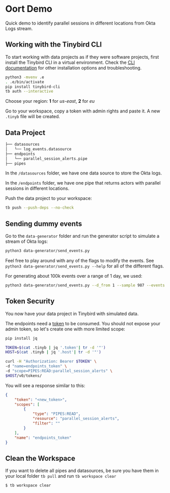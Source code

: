 # Oort Demo
Quick demo to identify parallel sessions in different locations from Okta Logs stream.

## Working with the Tinybird CLI

To start working with data projects as if they were software projects, first install the Tinybird CLI in a virtual environment.
Check the [CLI documentation](https://docs.tinybird.co/cli.html) for other installation options and troubleshooting.

```bash
python3 -mvenv .e
. .e/bin/activate
pip install tinybird-cli
tb auth --interactive
```

Choose your region: __1__ for _us-east_, __2__ for _eu_

Go to your workspace, copy a token with admin rights and paste it. A new `.tinyb` file will be created.



## Data Project

```bash
├── datasources
│   └── log_events.datasource
├── endpoints
│   └── parallel_session_alerts.pipe
├── pipes
```

In the `/datasources` folder, we have one data source to store the Okta logs.

In the `/endpoints` folder, we have one pipe that returns actors with parallel sessions in different locations.

Push the data project to your workspace:

```bash
tb push --push-deps --no-check
```

## Sending dummy events

Go to the `data-generator` folder and run the generator script to simulate a stream of Okta logs:

```bash
python3 data-generator/send_events.py
```

Feel free to play around with any of the flags to modify the events. See `python3 data-generator/send_events.py --help` for all of the different flags.

For generating about 100k events over a range of 1 day, we used:

```bash
python3 data-generator/send_events.py --d_from 1 --sample 987 --events 213 --repeat 100
```

## Token Security

You now have your data project in Tinybird with simulated data.

The endpoints need a [token](https://www.tinybird.co/guide/serverless-analytics-api) to be consumed. You should not expose your admin token, so let's create one with more limited scope:

```bash
pip install jq

TOKEN=$(cat .tinyb | jq '.token'| tr -d '"')
HOST=$(cat .tinyb | jq '.host'| tr -d '"')

curl -H "Authorization: Bearer $TOKEN" \
-d "name=endpoints_token" \
-d "scope=PIPES:READ:parallel_session_alerts" \
$HOST/v0/tokens/
```

You will see a response similar to this:

```json
{
    "token": "<new_token>",
    "scopes": [
        {
            "type": "PIPES:READ",
            "resource": "parallel_session_alerts",
            "filter": ""
        }
    ],
    "name": "endpoints_token"
}
```

## Clean the Workspace

If you want to delete all pipes and datasources, be sure you have them in your local folder `tb pull` and run `tb workspace clear`

```bash
$ tb workspace clear
```
